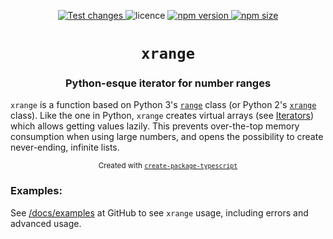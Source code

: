 <p align="center">
  <a href="https://github.com/parzh/xrange/actions?query=workflow%3A%22Test+changes%22">
    <img alt="Test changes" src="https://github.com/parzh/xrange/workflows/Test%20changes/badge.svg" />
  </a>

  <img alt="licence" src="https://img.shields.io/npm/l/xrange" />

  <a href="https://www.npmjs.com/package/xrange">
    <img alt="npm version" src="https://badge.fury.io/js/xrange.svg" />
  </a>

  <a href="https://www.npmjs.com/package/xrange">
    <img alt="npm size" src="https://img.shields.io/bundlephobia/min/xrange" />
  </a>
</p>

<h1 align="center"><code>xrange</code></h1>
<h3 align="center">Python-esque iterator for number ranges</h3>

`xrange` is a function based on Python 3's [`range`](https://docs.python.org/3/library/stdtypes.html?highlight=range#ranges) class (or Python 2's [`xrange`](https://docs.python.org/2.7/library/functions.html#xrange) class). Like the one in Python, `xrange` creates virtual arrays (see [Iterators](https://developer.mozilla.org/en-US/docs/Web/JavaScript/Reference/Iteration_protocols)) which allows getting values lazily. This prevents over-the-top memory consumption when using large numbers, and opens the possibility to create never-ending, infinite lists.

<p align="center">
  <sub>
    Created with <a href="https://npmjs.org/package/create-package-typescript"><code>create-package-typescript</code></a>
  </sub>
</p>

### Examples:

See [/docs/examples](docs/examples) at GitHub to see `xrange` usage, including errors and advanced usage.
